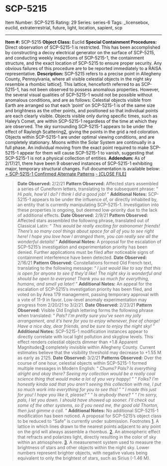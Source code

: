 # SCP-5215
Item Number: SCP-5215
Rating: 29
Series: series-6
Tags: _licensebox, euclid, extraterrestrial, future, light, location, sapient, scp

---

**Item #:** SCP-5215
**Object Class:** Euclid
**Special Containment Procedures:** Direct observation of SCP-5215-1 is restricted. This has been accomplished by constructing a decoy electrical generator on the surface of SCP-5215, and conducting weekly inspections of SCP-5215-1, the containment structure, and the exact location of SCP-5215 to ensure proper security. Any obvious failures of this procedure are to be reported immediately to a RAISA representative.
**Description:** SCP-5215 refers to a precise point in Allegheny County, Pennsylvania, where all visible celestial objects in the night sky resemble a rhombic lattice[1](javascript:;). This lattice, henceforth referred to as SCP-5215-1, has not been observed to possess anomalous properties. However, the several visual qualities of SCP-5215-1 would not be possible without anomalous conditions, and are as follows:
Celestial objects visible from Earth are arranged so that each ‘point’ on SCP-5215-1 is of the same size and brightness as the other points, and positioned so that individual points are each clearly visible.
Objects visible only during specific times, such as Haley’s Comet, are within SCP-5215-1 regardless of the time at which they are observed.
The sky surrounding SCP-5215-1 appears to be under the effect of Rayleigh Scattering[2](javascript:;), giving the points in the grid a red coloration.
Objects within SCP-5215-1 are under optimal viewing conditions, and are completely stationary. Moons within the Solar System are continually in a full phase.
An individual moving from the exact point required to make SCP-5215-1 appear for them will cause SCP-5215-1 to vanish, suggesting that SCP-5215-1 is not a physical collection of entities.
**Addendum:**
As of 2/17/21, there have been 9 observed instances of SCP-5215-1 exhibiting major, temporary structural changes. Full documentation is available below:
[\+ SCP-5215-1 Confirmed Alternate Patterns](javascript:;)
[\- [CLOSE FILE]](javascript:;)
> **Date Observed:** 2/2/21
> **Pattern Observed:** Affected stars assembled a series of Cuneiform letters, translating to the subsequent phrase: “ _Hi pals, how’d I do? I think I did a good job!_ ”
> **Additional Notes:** SCP-5215-1 appears to be under the influence of, or directly inhabited by, an entity that is currently manipulating SCP-5215-1. Investigation into these properties is ongoing, but deemed low-priority due to the lack of additional effects.
> **Date Observed:** 2/9/21
> **Pattern Observed:** Affected stars assembled the following phrase, translated out of Classical Latin: “ _This would be really exciting for astronomer friends! There’s so many cool things about space for all of you to see right here! I hope you love how I arranged them, you can really see all the wonderful details!_ ”
> **Additional Notes:** A proposal for the escalation of SCP-5215’s investigation and experimentation priority has been denied. Further applications must be filed after noticeable signs of containment interference have been detected.
> **Date Observed:** 2/16/21
> **Pattern Observed:** Constellations formed Old French text, translating to the following message: “ _I just would like to say that this is open for anyone to see if they’d like! The night sky is wonderful and should be open to everyone! Thank you so much for everything, humans, and smell ya later!_ ”
> **Additional Notes:** An appeal for the escalation of SCP-5215’s investigation priority has been filed, and voted on by Area 179 management, passing temporary approval with a vote of 11-9 in favor. Low-level anomaly experimentation may progress from 2/20/21 to 3/2/21.
> **Date Observed:** 2/23/21
> **Pattern Observed:** Visible Old English lettering forms the following phrase when translated: “ _Pals? I’m pretty sure you’ve seen my jolly arrangement, and it's here for you to enjoy whenever, free of charge! Have a nice day, dear friends, and be sure to enjoy the night sky!_ ”
> **Additional Notes:** SCP-5215-1 modification instances appear to directly correlate with local light pollution and skyglow levels. This effect renders celestial objects dimmer than +1.8 Apparent Magnitudes[3](javascript:;) completely invisible within Allegheny County. Current estimates believe that the visibility threshold may decrease to +1.55 M as early as 2125.
> **Date Observed:** 3/2/21
> **Patterns Observed:** Over the course of one hour, celestial objects within SCP-5215-1 formed multiple messages in Modern English:
> “ _Chums? Pals? Is everything alright and okay there? Seeing my collection would be a really cool science thing that would make a lot of you very happy!_ ”
> “ _Folks? I’m honestly kinda sad that you aren’t seeing this collection with me, I put so much work into everything for you to see this!_ ”
> “ _I made this just for you! I hope you like it, please?_ ”
> “ _Is anybody there?_ ”
> “ _I’m sorry, pals, I let you down. I should have showed up sooner. I’ll check out some of the other systems, so if you need me, the good old Thorton, then just gimme a call._ ”
> **Additional Notes:** No additional SCP-5215-1 modification has been noticed. A proposal for SCP-5215’s object class to be reduced to “Safe” is currently under submission.
Footnotes
[1](javascript:;). A lattice in which lines drawn to the nearest points adjacent to any point on the grid will always assemble a rhombus.
[2](javascript:;). An atmospheric effect that refracts and polarizes light, directly resulting in the color of sky within an atmosphere.
[3](javascript:;). A measurement system used to measure the brightness of stars and other objects within the night sky. Lower numbers represent brighter objects, with negative values being equivalent to only the brightest of stars, such as Sirius (-1.46 M).